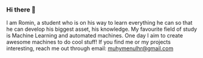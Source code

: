 ### Hi there 👋
I am Romin, a student who is on his way to learn everything he can so that he can develop his biggest asset, his knowledge. My favourite field of study is Machine Learning and automated machines. One day I aim to create awesome machines to do cool stuff! 
If you find me or my projects interesting, reach me out through email: muhymenulhr@gmail.com

<!--
**romin1122/romin1122** is a ✨ _special_ ✨ repository because its `README.md` (this file) appears on your GitHub profile.

Here are some ideas to get you started:

- 🔭 I’m currently working on ...
- 🌱 I’m currently learning ...
- 👯 I’m looking to collaborate on ...
- 🤔 I’m looking for help with ...
- 💬 Ask me about ...
- 📫 How to reach me: ...
- 😄 Pronouns: ...
- ⚡ Fun fact: ...
-->
